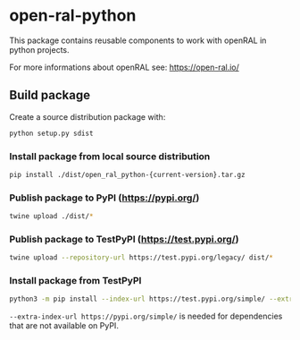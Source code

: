 # open-ral-python

This package contains reusable components to work with openRAL in python projects. 

For more informations about openRAL see: https://open-ral.io/


## Build package

Create a source distribution package with:
```bash
python setup.py sdist
```

### Install package from local source distribution

```bash
pip install ./dist/open_ral_python-{current-version}.tar.gz
```

### Publish package to PyPI (https://pypi.org/)

```bash
twine upload ./dist/*
```

### Publish package to TestPyPI (https://test.pypi.org/)

```bash
twine upload --repository-url https://test.pypi.org/legacy/ dist/*
```

### Install package from TestPyPI

```bash
python3 -m pip install --index-url https://test.pypi.org/simple/ --extra-index-url https://pypi.org/simple/ openral-py  
```

`--extra-index-url https://pypi.org/simple/` is needed for dependencies that are not available on PyPI.